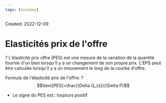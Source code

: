 ```yaml
---
tags: [economy] 
---
```

Created: 2022-12-09

# Elasticités prix de l'offre
?
L'élasticité prix offre (PES) est une mesure de la variation de la quantité fournie d'un bien lorsqu'il y a un changement de son propre prix. L'EPS peut être calculée lorsqu'il y a un mouvement le long de la courbe d'offre.
<!--SR:!2023-03-14,57,250-->

Formule de l'élasticité prix de l'offre:
?
$$\text{PES}=\frac{\Delta Q_{s}}{\Delta P}$$
<!--SR:!2023-02-12,43,290-->

- Le signe du PES est:: toujours positif
<!--SR:!2023-03-26,65,250-->


